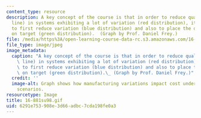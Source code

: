 ```yaml
---
content_type: resource
description: A key concept of the course is that in order to reduce quality loss (black
  line) in systems exhibiting a lot of variation (red distribution), it is important
  to first reduce variation (blue distribution) and also to place the distribution
  on target (green distribution).  (Graph by Prof. Daniel Frey.)
file: /media/https%3A/open-learning-course-data-rc.s3.amazonaws.com/16-881-robust-system-design-summer-1998/6291e753908e3d66adbc7cda198fe0a3_16-881su98.gif
file_type: image/jpeg
image_metadata:
  caption: "A key concept of the course is that in order to reduce quality loss (black\
    \ line) in systems exhibiting a lot of variation (red distribution), it is important\
    \ to first reduce variation (blue distribution) and also to place the distribution\
    \ on target (green distribution).\_ (Graph by Prof. Daniel Frey.)"
  credit: ''
  image-alt: Graph shows how manufacturing variations impact cost under different
    scenarios.
resourcetype: Image
title: 16-881su98.gif
uid: 6291e753-908e-3d66-adbc-7cda198fe0a3
---
```

